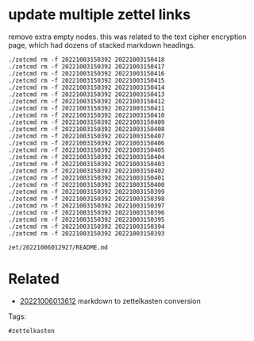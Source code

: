 # update multiple zettel links

remove extra empty nodes.
this was related to the text cipher encryption page, which had dozens of stacked markdown headings.

```
./zetcmd rm -f 20221003150392 20221003150418
./zetcmd rm -f 20221003150392 20221003150417
./zetcmd rm -f 20221003150392 20221003150416
./zetcmd rm -f 20221003150392 20221003150415
./zetcmd rm -f 20221003150392 20221003150414
./zetcmd rm -f 20221003150392 20221003150413
./zetcmd rm -f 20221003150392 20221003150412
./zetcmd rm -f 20221003150392 20221003150411
./zetcmd rm -f 20221003150392 20221003150410
./zetcmd rm -f 20221003150392 20221003150409
./zetcmd rm -f 20221003150392 20221003150408
./zetcmd rm -f 20221003150392 20221003150407
./zetcmd rm -f 20221003150392 20221003150406
./zetcmd rm -f 20221003150392 20221003150405
./zetcmd rm -f 20221003150392 20221003150404
./zetcmd rm -f 20221003150392 20221003150403
./zetcmd rm -f 20221003150392 20221003150402
./zetcmd rm -f 20221003150392 20221003150401
./zetcmd rm -f 20221003150392 20221003150400
./zetcmd rm -f 20221003150392 20221003150399
./zetcmd rm -f 20221003150392 20221003150398
./zetcmd rm -f 20221003150392 20221003150397
./zetcmd rm -f 20221003150392 20221003150396
./zetcmd rm -f 20221003150392 20221003150395
./zetcmd rm -f 20221003150392 20221003150394
./zetcmd rm -f 20221003150392 20221003150393
```

` zet/20221006012927/README.md `

# Related

- [20221006013612](/zet/20221006013612/README.md) markdown to zettelkasten conversion

Tags:

    #zettelkasten
